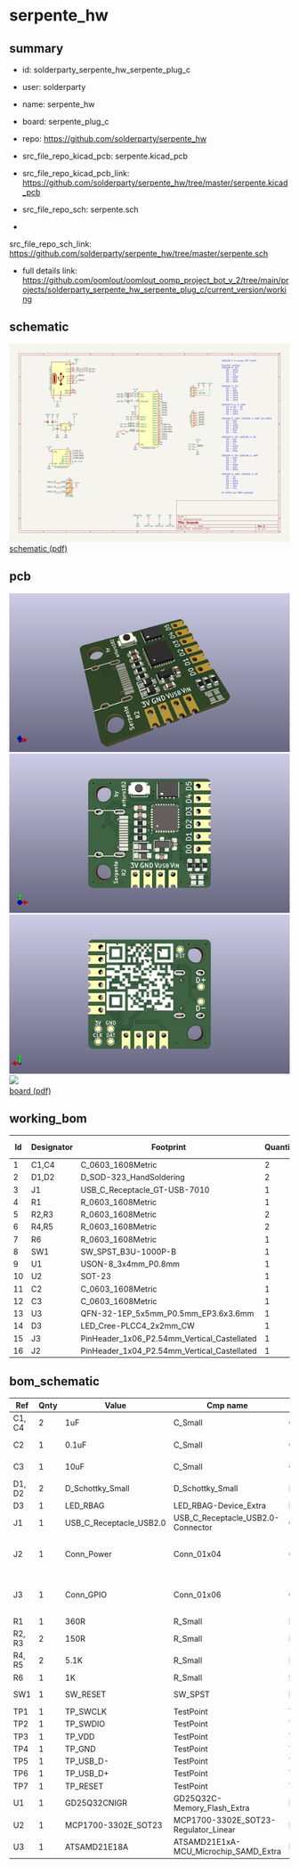 # serpente_hw
 
## summary 
* id: solderparty_serpente_hw_serpente_plug_c
* user: solderparty
* name: serpente_hw
* board: serpente_plug_c
* repo: https://github.com/solderparty/serpente_hw
* src_file_repo_kicad_pcb: serpente.kicad_pcb
* src_file_repo_kicad_pcb_link: https://github.com/solderparty/serpente_hw/tree/master/serpente.kicad_pcb


* src_file_repo_sch: serpente.sch
*
 src_file_repo_sch_link: https://github.com/solderparty/serpente_hw/tree/master/serpente.sch
* full details link: https://github.com/oomlout/oomlout_oomp_project_bot_v_2/tree/main/projects/solderparty_serpente_hw_serpente_plug_c/current_version/working  

## schematic  
![](working_schematic_600.png)  
[schematic (pdf)](working_schematic.pdf)  

## pcb  
![](working_3d_600.png) 
![](working_3d_front_600.png)  
![](working_3d_back_600.png)  
![](working_600.png)  
[board (pdf)](working.pdf)  

## working_bom
| Id | Designator | Footprint | Quantity | Designation | Supplier and ref |  | None | 
| --- | --- | --- | --- | --- | --- | --- | --- | 
| 1 | C1,C4 | C_0603_1608Metric | 2 | 1uF |  |  | [''] | 
| 2 | D1,D2 | D_SOD-323_HandSoldering | 2 | D_Schottky_Small |  |  | [''] | 
| 3 | J1 | USB_C_Receptacle_GT-USB-7010 | 1 | USB_C_Receptacle_USB2.0 |  |  | [''] | 
| 4 | R1 | R_0603_1608Metric | 1 | 360R |  |  | [''] | 
| 5 | R2,R3 | R_0603_1608Metric | 2 | 150R |  |  | [''] | 
| 6 | R4,R5 | R_0603_1608Metric | 2 | 5.1K |  |  | [''] | 
| 7 | R6 | R_0603_1608Metric | 1 | 1K |  |  | [''] | 
| 8 | SW1 | SW_SPST_B3U-1000P-B | 1 | SW_RESET |  |  | [''] | 
| 9 | U1 | USON-8_3x4mm_P0.8mm | 1 | GD25Q32CNIGR |  |  | [''] | 
| 10 | U2 | SOT-23 | 1 | MCP1700-3302E_SOT23 |  |  | [''] | 
| 11 | C2 | C_0603_1608Metric | 1 | 0.1uF |  |  | [''] | 
| 12 | C3 | C_0603_1608Metric | 1 | 10uF |  |  | [''] | 
| 13 | U3 | QFN-32-1EP_5x5mm_P0.5mm_EP3.6x3.6mm | 1 | ATSAMD21E18A |  |  | [''] | 
| 14 | D3 | LED_Cree-PLCC4_2x2mm_CW | 1 | LED_RBAG |  |  | [''] | 
| 15 | J3 | PinHeader_1x06_P2.54mm_Vertical_Castellated | 1 | Conn_GPIO |  |  | [''] | 
| 16 | J2 | PinHeader_1x04_P2.54mm_Vertical_Castellated | 1 | Conn_Power |  |  | [''] | 


## bom_schematic
| Ref | Qnty | Value | Cmp name | Footprint | Description | Vendor | DNP | 
| --- | --- | --- | --- | --- | --- | --- | --- | 
| C1, C4 | 2 | 1uF | C_Small | Capacitor_SMD:C_0603_1608Metric | Unpolarized capacitor, small symbol |  |  | 
| C2 | 1 | 0.1uF | C_Small | Capacitor_SMD:C_0603_1608Metric | Unpolarized capacitor, small symbol |  |  | 
| C3 | 1 | 10uF | C_Small | Capacitor_SMD:C_0603_1608Metric | Unpolarized capacitor, small symbol |  |  | 
| D1, D2 | 2 | D_Schottky_Small | D_Schottky_Small | Diode_SMD:D_SOD-323_HandSoldering | Schottky diode, small symbol |  |  | 
| D3 | 1 | LED_RBAG | LED_RBAG-Device_Extra | LED_SMD:LED_Cree-PLCC4_2x2mm_CW |  |  |  | 
| J1 | 1 | USB_C_Receptacle_USB2.0 | USB_C_Receptacle_USB2.0-Connector | Connector_USB_Extra:USB_C_Receptacle_GT-USB-7010 |  |  |  | 
| J2 | 1 | Conn_Power | Conn_01x04 | Connector_PinHeader_2.54mm_Extra:PinHeader_1x04_P2.54mm_Vertical_Castellated | Generic connector, single row, 01x04, script generated (kicad-library-utils/schlib/autogen/connector/) |  |  | 
| J3 | 1 | Conn_GPIO | Conn_01x06 | Connector_PinHeader_2.54mm_Extra:PinHeader_1x06_P2.54mm_Vertical_Castellated | Generic connector, single row, 01x06, script generated (kicad-library-utils/schlib/autogen/connector/) |  |  | 
| R1 | 1 | 360R | R_Small | Resistor_SMD:R_0603_1608Metric | Resistor, small symbol |  |  | 
| R2, R3 | 2 | 150R | R_Small | Resistor_SMD:R_0603_1608Metric | Resistor, small symbol |  |  | 
| R4, R5 | 2 | 5.1K | R_Small | Resistor_SMD:R_0603_1608Metric | Resistor, small symbol |  |  | 
| R6 | 1 | 1K | R_Small | Resistor_SMD:R_0603_1608Metric | Resistor, small symbol |  |  | 
| SW1 | 1 | SW_RESET | SW_SPST | Button_Switch_SMD:SW_SPST_B3U-1000P-B | Single Pole Single Throw (SPST) switch |  |  | 
| TP1 | 1 | TP_SWCLK | TestPoint | TestPoint:TestPoint_Pad_D1.0mm | test point |  |  | 
| TP2 | 1 | TP_SWDIO | TestPoint | TestPoint:TestPoint_Pad_D1.0mm | test point |  |  | 
| TP3 | 1 | TP_VDD | TestPoint | TestPoint:TestPoint_Pad_D1.0mm | test point |  |  | 
| TP4 | 1 | TP_GND | TestPoint | TestPoint:TestPoint_Pad_D1.0mm | test point |  |  | 
| TP5 | 1 | TP_USB_D- | TestPoint | TestPoint:TestPoint_Pad_D1.0mm | test point |  |  | 
| TP6 | 1 | TP_USB_D+ | TestPoint | TestPoint:TestPoint_Pad_D1.0mm | test point |  |  | 
| TP7 | 1 | TP_RESET | TestPoint | TestPoint:TestPoint_Pad_D1.0mm | test point |  |  | 
| U1 | 1 | GD25Q32CNIGR | GD25Q32C-Memory_Flash_Extra | Package_SON_Extra:USON-8_3x4mm_P0.8mm |  |  |  | 
| U2 | 1 | MCP1700-3302E_SOT23 | MCP1700-3302E_SOT23-Regulator_Linear | Package_TO_SOT_SMD:SOT-23 |  |  |  | 
| U3 | 1 | ATSAMD21E18A | ATSAMD21E1xA-MCU_Microchip_SAMD_Extra | Package_DFN_QFN:QFN-32-1EP_5x5mm_P0.5mm_EP3.6x3.6mm |  |  |  | 



